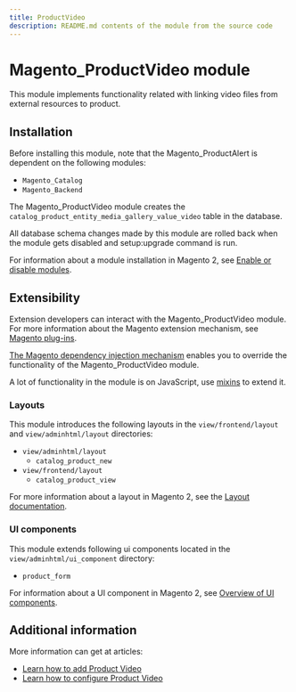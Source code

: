 ```yaml
---
title: ProductVideo
description: README.md contents of the module from the source code
---
```


# Magento_ProductVideo module

This module implements functionality related with linking video files from external resources to product.

## Installation

Before installing this module, note that the Magento_ProductAlert is dependent on the following modules:
- `Magento_Catalog`
- `Magento_Backend`

The Magento_ProductVideo module creates the `catalog_product_entity_media_gallery_value_video` table in the database.

All database schema changes made by this module are rolled back when the module gets disabled and setup:upgrade command is run.

For information about a module installation in Magento 2, see [Enable or disable modules](https://devdocs.magento.com/guides/v2.4/install-gde/install/cli/install-cli-subcommands-enable.html).

## Extensibility

Extension developers can interact with the Magento_ProductVideo module. For more information about the Magento extension mechanism, see [Magento plug-ins](https://devdocs.magento.com/guides/v2.4/extension-dev-guide/plugins.html).

[The Magento dependency injection mechanism](https://devdocs.magento.com/guides/v2.4/extension-dev-guide/depend-inj.html) enables you to override the functionality of the Magento_ProductVideo module.

A lot of functionality in the module is on JavaScript, use [mixins](https://devdocs.magento.com/guides/v2.4/javascript-dev-guide/javascript/js_mixins.html) to extend it.

### Layouts

This module introduces the following layouts in the `view/frontend/layout` and `view/adminhtml/layout` directories:
- `view/adminhtml/layout`
    - `catalog_product_new`
- `view/frontend/layout`
    - `catalog_product_view`

For more information about a layout in Magento 2, see the [Layout documentation](https://devdocs.magento.com/guides/v2.4/frontend-dev-guide/layouts/layout-overview.html).

### UI components

This module extends following ui components located in the `view/adminhtml/ui_component` directory:
- `product_form`

For information about a UI component in Magento 2, see [Overview of UI components](http://devdocs.magento.com/guides/v2.4/ui_comp_guide/bk-ui_comps.html).

## Additional information

More information can get at articles:
- [Learn how to add Product Video](https://docs.magento.com/user-guide/catalog/product-video.html)
- [Learn how to configure Product Video](https://devdocs.magento.com/guides/v2.4/frontend-dev-guide/themes/product-video.html)
